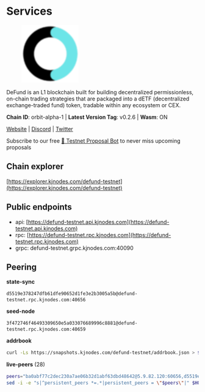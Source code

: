 # Services

<figure><img src="https://raw.githubusercontent.com/kj89/cosmos-images/main/logos/defund.png" width="150" alt=""><figcaption></figcaption></figure>

DeFund is an L1 blockchain built for building decentralized permissionless,  on-chain trading strategies that are packaged into a dETF (decentralized  exchange-traded fund) token, tradable within any ecosystem or CEX.

**Chain ID**: orbit-alpha-1 | **Latest Version Tag**: v0.2.6 | **Wasm**: ON

[Website](https://www.defund.app) | [Discord](https://discord.gg/FV26pRPZ3P) | [Twitter](https://twitter.com/defund_finance)



Subscribe to our free [🤖 Testnet Proposal Bot](https://t.me/kjnodes_testnet_proposal_bot) to never miss upcoming proposals


## Chain explorer
[https://explorer.kjnodes.com/defund-testnet](https://explorer.kjnodes.com/defund-testnet)

## Public endpoints

* api: [https://defund-testnet.api.kjnodes.com](https://defund-testnet.api.kjnodes.com)
* rpc: [https://defund-testnet.rpc.kjnodes.com](https://defund-testnet.rpc.kjnodes.com)
* grpc: defund-testnet.grpc.kjnodes.com:40090

## Peering

**state-sync**

```text
d5519e378247dfb61dfe90652d1fe3e2b3005a5b@defund-testnet.rpc.kjnodes.com:40656
```

**seed-node**

```text
3f472746f46493309650e5a033076689996c8881@defund-testnet.rpc.kjnodes.com:40659
```

**addrbook**
```bash
curl -Ls https://snapshots.kjnodes.com/defund-testnet/addrbook.json > $HOME/.defund/config/addrbook.json
```

**live-peers** (28)
```bash
peers="ba0abf77c2dec230a7ae06b32d1abf63dbd48642@5.9.82.120:60656,d5519e378247dfb61dfe90652d1fe3e2b3005a5b@65.109.68.190:40656,41605a6e5b6e22e349e67e8f9088ac93b958e104@45.94.58.246:40656,5c2a752c9b1952dbed075c56c600c3a79b58c395@146.59.47.207:26836,04ff1f98174b35960d8bc2d10bf0da1406f7028b@194.146.12.215:27656,f8093378e2e5e8fc313f9285e96e70a11e4b58d5@141.94.73.39:45656,230d474bebd608fa076c7ae2585a180fdc1befae@185.252.233.99:26656,f417252166d6508a75371573f3c12e8abca238a5@65.108.108.52:13656,d0623f88f6960343f11d920ac72bfebf13179a8d@185.208.206.56:26656,4b740c782cc4e6561de519fffb23499f0541e84d@89.116.29.202:18656,93153d3b1e9178f44bbbddf809a8cf7177715c03@37.221.71.67:45656,7a3c4079964eaca46f63f9a4ba37997ae55bee60@45.85.249.93:27656,6047d282f126e8be4b36ca28c0cc3d244577f798@159.69.185.109:26656,205f6826808509bb8be87bfff953dd422bfff962@207.180.254.16:28656,ffb2898494cdbd6625d962ea4511c29507177c62@164.68.103.176:26656,8a650a9761db8abc1096abc3d4a68431600ae835@62.171.149.101:46656,195f80fa7d564efd62304bcb7da85f0a50f3d7db@109.123.254.113:26656,15a7590aef64d07b825f9f31d46582ce0c6aa6ca@82.208.23.194:26656,1a8e8d6667615f4836c1c1403563a26a1044fd00@116.203.158.189:26656,868120d57a36f8fbaba2cb8d3bab15759f8bab64@5.199.136.44:40656,48920dc679562d2f116f0b89ac77796377cfb130@194.146.13.254:26656,28e18559a10e257e80a79730731fe3d0d03a8f52@79.137.248.29:40656,4598cef0683d229c628702180959721eba8c598b@142.132.253.112:18656,790d14b181c9f538bfa81afaf70fe78c3e9b52e2@38.242.199.69:26656,ccebeed4dae0fe100826f7c7c111d4d62c4bb546@109.123.240.111:27656,af9f3f65b3082007020697d035e7d5031e3be25b@212.23.222.89:26656,d1c8bfe892396220d19c8815dcc4e536aaf0e080@164.68.127.58:26656,278602404e78c23f5aff7a04802179ad7ffaa676@18.234.102.132:26656"
sed -i -e "s|^persistent_peers *=.*|persistent_peers = \"$peers\"|" $HOME/.defund/config/config.toml
```
